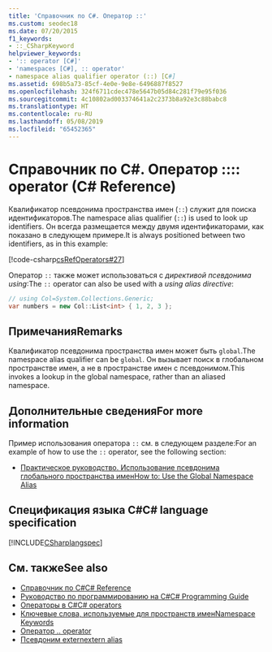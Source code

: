 ```yaml
---
title: 'Справочник по C#. Оператор ::'
ms.custom: seodec18
ms.date: 07/20/2015
f1_keywords:
- ::_CSharpKeyword
helpviewer_keywords:
- ':: operator [C#]'
- 'namespaces [C#], :: operator'
- namespace alias qualifier operator (::) [C#]
ms.assetid: 698b5a73-85cf-4e0e-9e8e-6496887f8527
ms.openlocfilehash: 324f6711cdec478e5647b05d84c281f79e95f036
ms.sourcegitcommit: 4c10802ad003374641a2c2373b8a92e3c88babc8
ms.translationtype: HT
ms.contentlocale: ru-RU
ms.lasthandoff: 05/08/2019
ms.locfileid: "65452365"
---
```

# <a name="-operator-c-reference"></a><span data-ttu-id="079f8-102">Справочник по C#. Оператор ::</span><span class="sxs-lookup"><span data-stu-id="079f8-102">:: operator (C# Reference)</span></span>

<span data-ttu-id="079f8-103">Квалификатор псевдонима пространства имен (`::`) служит для поиска идентификаторов.</span><span class="sxs-lookup"><span data-stu-id="079f8-103">The namespace alias qualifier (`::`) is used to look up identifiers.</span></span> <span data-ttu-id="079f8-104">Он всегда размещается между двумя идентификаторами, как показано в следующем примере.</span><span class="sxs-lookup"><span data-stu-id="079f8-104">It is always positioned between two identifiers, as in this example:</span></span>

[!code-csharp[csRefOperators#27](~/samples/snippets/csharp/VS_Snippets_VBCSharp/csrefOperators/CS/csrefOperators.cs#27)]

<span data-ttu-id="079f8-105">Оператор `::` также может использоваться с *директивой псевдонима using*:</span><span class="sxs-lookup"><span data-stu-id="079f8-105">The `::` operator can also be used with a *using alias directive*:</span></span>

```csharp
// using Col=System.Collections.Generic;
var numbers = new Col::List<int> { 1, 2, 3 };
```

## <a name="remarks"></a><span data-ttu-id="079f8-106">Примечания</span><span class="sxs-lookup"><span data-stu-id="079f8-106">Remarks</span></span>

<span data-ttu-id="079f8-107">Квалификатор псевдонима пространства имен может быть `global`.</span><span class="sxs-lookup"><span data-stu-id="079f8-107">The namespace alias qualifier can be `global`.</span></span> <span data-ttu-id="079f8-108">Он вызывает поиск в глобальном пространстве имен, а не в пространстве имен с псевдонимом.</span><span class="sxs-lookup"><span data-stu-id="079f8-108">This invokes a lookup in the global namespace, rather than an aliased namespace.</span></span>

## <a name="for-more-information"></a><span data-ttu-id="079f8-109">Дополнительные сведения</span><span class="sxs-lookup"><span data-stu-id="079f8-109">For more information</span></span>

<span data-ttu-id="079f8-110">Пример использования оператора `::` см. в следующем разделе:</span><span class="sxs-lookup"><span data-stu-id="079f8-110">For an example of how to use the `::` operator, see the following section:</span></span>

- [<span data-ttu-id="079f8-111">Практическое руководство. Использование псевдонима глобального пространства имен</span><span class="sxs-lookup"><span data-stu-id="079f8-111">How to: Use the Global Namespace Alias</span></span>](../../programming-guide/namespaces/how-to-use-the-global-namespace-alias.md)

## <a name="c-language-specification"></a><span data-ttu-id="079f8-112">Спецификация языка C#</span><span class="sxs-lookup"><span data-stu-id="079f8-112">C# language specification</span></span>

[!INCLUDE[CSharplangspec](~/includes/csharplangspec-md.md)]

## <a name="see-also"></a><span data-ttu-id="079f8-113">См. также</span><span class="sxs-lookup"><span data-stu-id="079f8-113">See also</span></span>

- [<span data-ttu-id="079f8-114">Справочник по C#</span><span class="sxs-lookup"><span data-stu-id="079f8-114">C# Reference</span></span>](../index.md)
- [<span data-ttu-id="079f8-115">Руководство по программированию на C#</span><span class="sxs-lookup"><span data-stu-id="079f8-115">C# Programming Guide</span></span>](../../programming-guide/index.md)
- [<span data-ttu-id="079f8-116">Операторы в C#</span><span class="sxs-lookup"><span data-stu-id="079f8-116">C# operators</span></span>](index.md)
- [<span data-ttu-id="079f8-117">Ключевые слова, используемые для пространств имен</span><span class="sxs-lookup"><span data-stu-id="079f8-117">Namespace Keywords</span></span>](../keywords/namespace-keywords.md)
- [<span data-ttu-id="079f8-118">Оператор .</span><span class="sxs-lookup"><span data-stu-id="079f8-118">. operator</span></span>](member-access-operators.md#member-access-operator-)
- [<span data-ttu-id="079f8-119">Псевдоним extern</span><span class="sxs-lookup"><span data-stu-id="079f8-119">extern alias</span></span>](../keywords/extern-alias.md)